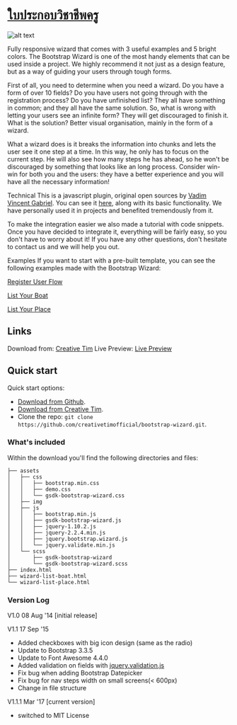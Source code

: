 # [ใบประกอบวิชาชีพครู](file:///C:/Users/Yut_b/profile/index.html)

![alt text](http://assets/img/123.JPG)

Fully responsive wizard that comes with 3 useful examples and 5 bright colors. The Bootstrap Wizard is one of the most handy elements that can be used inside a project. We highly recommend it not just as a design feature, but as a way of guiding your users through tough forms.

First of all, you need to determine when you need a wizard. Do you have a form of over 10 fields? Do you have users not going through with the registration process? Do you have unfinished list? They all have something in common; and they all have the same solution. So, what is wrong with letting your users see an infinite form? They will get discouraged to finish it. What is the solution? Better visual organisation, mainly in the form of a wizard.

What a wizard does is it breaks the information into chunks and lets the user see it one step at a time. In this way, he only has to focus on the current step. He will also see how many steps he has ahead, so he won't be discouraged by something that looks like an long process. Consider win-win for both you and the users: they have a better experience and you will have all the necessary information!

Technical
This is a javascript plugin, original open sources by [Vadim Vincent Gabriel](http://vadimg.com/twitter-bootstrap-wizard-example/). You can see it [here](http://vadimg.com/twitter-bootstrap-wizard-example/), along with its basic functionality. We have personally used it in projects and benefited tremendously from it.

To make the integration easier we also made a tutorial with code snippets. Once you have decided to integrate it, everything will be fairly easy, so you don't have to worry about it! If you have any other questions, don't hesitate to contact us and we will help you out.

Examples
If you want to start with a pre-built template, you can see the following examples made with the Bootstrap Wizard:

[Register User Flow](http://demos.creative-tim.com/wizard-demo-register)

[List Your Boat](http://demos.creative-tim.com/wizard-demo-list-boat)

[List Your Place](http://demos.creative-tim.com/wizard-demo-list-place)

## Links
Download from: [Creative Tim](http://www.creative-tim.com/product/bootstrap-wizard)
Live Preview: [Live Preview](http://demos.creative-tim.com/wizard-demo-register)

## Quick start

Quick start options:

- [Download from Github](https://github.com/creativetimofficial/bootstrap-wizard.git).
- [Download from Creative Tim](http://www.creative-tim.com/product/bootstrap-wizard).
- Clone the repo: `git clone https://github.com/creativetimofficial/bootstrap-wizard.git`.


### What's included

Within the download you'll find the following directories and files:

```
├── assets
│   ├── css
│   │   ├── bootstrap.min.css
│   │   ├── demo.css
│   │   └── gsdk-bootstrap-wizard.css
│   ├── img
│   ├── js
│   │   ├── bootstrap.min.js
│   │   ├── gsdk-bootstrap-wizard.js
│   │   ├── jquery-1.10.2.js
│   │   ├── jquery-2.2.4.min.js
│   │   ├── jquery.bootstrap.wizard.js
│   │   └── jquery.validate.min.js
│   └── scss
│       ├── gsdk-bootstrap-wizard
│       └── gsdk-bootstrap-wizard.scss
├── index.html
├── wizard-list-boat.html
└── wizard-list-place.html

```

### Version Log 

V1.0 08 Aug '14 [initial release]

V1.1 17 Sep '15
- Added checkboxes with big icon design (same as the radio)
- Update to Bootstrap 3.3.5
- Update to Font Awesome 4.4.0
- Added validation on fields with [jquery.validation.js](http://jqueryvalidation.org/documentation/)
- Fix bug when adding Bootstrap Datepicker
- Fix bug for nav steps width on small screens(< 600px)
- Change in file structure 

V1.1.1 Mar '17 [current version]
- switched to MIT License
